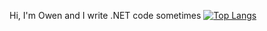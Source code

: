 Hi, I'm Owen and I write .NET code sometimes
[![Top Langs](https://github-readme-stats-newo-2001.vercel.app/api/top-langs/?username=newo-2001)](https://github.com/anuraghazra/github-readme-stats)